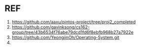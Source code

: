 # REF

1. https://github.com/aaxu/pintos-project/tree/proj2_completed
2. https://github.com/gavinksong/cs162-group/tree/43b6534f76abe79dcd1fd6f8ebfb968b27a7922e
3. https://github.com/YeongjinOh/Operating-System.git
4. 
